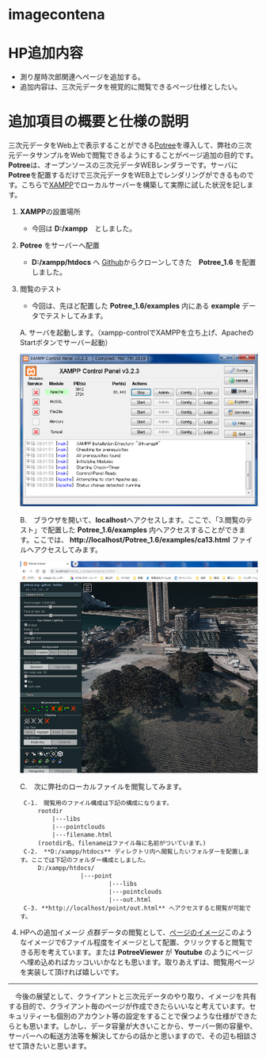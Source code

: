# imagecontena


# HP追加内容

- 測り屋時次郎関連へページを追加する。
- 追加内容は、三次元データを視覚的に閲覧できるページ仕様としたい。


# 追加項目の概要と仕様の説明

三次元データをWeb上で表示することができる[Potree](http://www.potree.org/)を導入して、弊社の三次元データサンプルをWebで閲覧できるようにすることがページ追加の目的です。**Potree**は、オープンソースの三次元データWEBレンダラーです。サーバに**Potree**を配置するだけで三次元データをWEB上でレンダリングができるものです。こちらで[XAMPP](https://www.apachefriends.org/jp/index.html/)でローカルサーバーを構築して実際に試した状況を記します。


1. **XAMPP**の設置場所
    * 今回は **D:/xampp**　としました。 

2. **Potree** をサーバーへ配置
    * **D:/xampp/htdocs** へ [Github](https://github.com/potree/potree)からクローンしてきた　**Potree_1.6** を配置しました。
3. 閲覧のテスト
    - 今回は、先ほど配置した **Potree_1.6/examples** 内にある **example** データでテストしてみます。
   
    A. サーバを起動します。（xampp-controlでXAMPPを立ち上げ、ApacheのStartボタンでサーバー起動）
    
    ![サーバ起動](https://github.com/kazufreak/imagecontena/blob/master/s1.png "サーバ")
    
    B.　ブラウザを開いて、**localhost**へアクセスします。ここで、「3.閲覧のテスト」で配置した **Potree_1.6/examples** 内へアクセスすることができます。ここでは、 **http://localhost/Potree_1.6/examples/ca13.html** ファイルへアクセスしてみます。
    
   ![Potree](https://github.com/kazufreak/imagecontena/blob/master/s2.png "Potree")
   
    C.　次に弊社のローカルファイルを閲覧してみます。
    
        C-1.　閲覧用のファイル構成は下記の構成になります。
            rootdir
                |---libs
                |---pointclouds
                |---filename.html
            (rootdir名、filenameはファイル毎に名前がついています。)    
        C-2.　**D:/xampp/htdocs** ディレクトリ内へ閲覧したいフォルダーを配置します。ここでは下記のフォルダー構成としました。
            D:/xampp/htdocs/
                        |---point
                                |---libs
                                |---pointclouds
                                |---out.html
        C-3. **http://localhost/point/out.html** へアクセスすると閲覧が可能です。
        
4. HPへの追加イメージ
    点群データの閲覧として、[ページのイメージ](http://www.potree.org/)このようなイメージで6ファイル程度をイメージとして配置、クリックすると閲覧できる形を考えています。または **PotreeViewer** が **Youtube** のようにページへ埋め込めればカッコいいかなとも思います。取りあえずは、閲覧用ページを実装して頂ければ嬉しいです。
    
***
　今後の展望として、クライアントと三次元データのやり取り、イメージを共有する目的で、クライアント毎のページが作成できたらいいなと考えています。セキュリティーも個別のアカウント等の設定をすることで保つような仕様ができたらとも思います。しかし、データ容量が大きいことから、サーバー側の容量や、サーバーへの転送方法等を解決してからの話かと思いますので、その辺も相談させて頂きたいと思います。                               
                 
        
    
    
    
    
    
    

